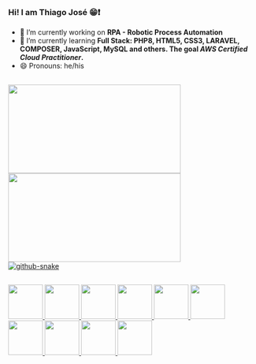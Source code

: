 ### Hi! I am Thiago José 😁❗

- 🔭 I’m currently working on **RPA - Robotic Process Automation**
- 🌱 I’m currently learning **Full Stack: PHP8, HTML5, CSS3, LARAVEL, COMPOSER, JavaScript, MySQL and others. The goal *AWS Certified Cloud Practitioner*.**
- 😄 Pronouns: he/his

##

<div>
  <a href="https://github.com/thiagojoseSS">
  <img height=180em width=350em src="https://github-readme-stats.vercel.app/api?username=thiagojoseSS&count_private=true&show_icons=true&theme=dark&text_color=00FF00">
  <img height=180em width=350em src="https://github-readme-stats.vercel.app/api/top-langs/?username=thiagojoseSS&layout=compact&langs_count=10&count_private=true&show_icons=true&theme=dark&text_color=00FF00">
</div>
  
<picture>
  <source media="(prefers-color-scheme: dark)" srcset="https://github.com/thiagojoseSS/thiagojoseSS/blob/output/github-contribution-grid-snake.gif">
  <img alt="github-snake" src="[github-snake.svg](https://github.com/thiagojoseSS/thiagojoseSS/blob/output/github-contribution-grid-snake.gif)" />
</picture>


  
##

<div style="display inline-block">
  <img width=70em src="https://cdn.jsdelivr.net/gh/devicons/devicon/icons/python/python-original-wordmark.svg" />
  <img width=70em src="https://cdn.jsdelivr.net/gh/devicons/devicon/icons/php/php-original.svg" />
  <img width=70em src="https://cdn.jsdelivr.net/gh/devicons/devicon/icons/css3/css3-original-wordmark.svg" />
  <img width=70em src="https://cdn.jsdelivr.net/gh/devicons/devicon/icons/html5/html5-original-wordmark.svg" />
  <img width=70em src="https://cdn.jsdelivr.net/gh/devicons/devicon/icons/mysql/mysql-original-wordmark.svg" />
  <img width=70em src="https://cdn.jsdelivr.net/gh/devicons/devicon/icons/amazonwebservices/amazonwebservices-original-wordmark.svg" />
  <img width=70em src="https://cdn.jsdelivr.net/gh/devicons/devicon/icons/c/c-original.svg" />
  <img width=70em src="https://cdn.jsdelivr.net/gh/devicons/devicon/icons/git/git-original.svg" />
  <img width=70em src="https://cdn.jsdelivr.net/gh/devicons/devicon/icons/github/github-original.svg" />
  <img width=70em src="https://cdn.jsdelivr.net/gh/devicons/devicon/icons/java/java-original-wordmark.svg" />
 </div>

